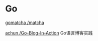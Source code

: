 # Go

[gomatcha /matcha](https://github.com/gomatcha/matcha)

[achun /Go-Blog-In-Action](https://github.com/achun/Go-Blog-In-Action) Go语言博客实践

